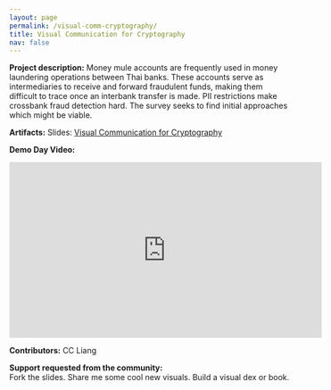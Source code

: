 ```yaml
---
layout: page
permalink: /visual-comm-cryptography/
title: Visual Communication for Cryptography
nav: false
---
```


**Project description:**
Money mule accounts are frequently used in money laundering operations between Thai banks. These accounts serve as intermediaries to receive and forward fraudulent funds, making them difficult to trace once an interbank transfer is made. PII restrictions make crossbank fraud detection hard. The survey seeks to find initial approaches which might be viable.

**Artifacts:**
Slides: [Visual Communication for Cryptography](https://docs.google.com/presentation/d/1Y4mqrXbmdac4u9mVek5oeAjFm-16nLzYouXbrANoazA/edit#slide=id.g33db8698337_0_44)

**Demo Day Video:**

<iframe width="560" height="315" 
  src="https://www.youtube.com/embed/4kwOR0MfiLk" 
  title="Demo Day Video" frameborder="0" 
  allow="accelerometer; autoplay; clipboard-write; encrypted-media; gyroscope; picture-in-picture" 
  allowfullscreen>
</iframe>

**Contributors:**
CC Liang

**Support requested from the community:**  
Fork the slides. Share me some cool new visuals. Build a visual dex or book.
